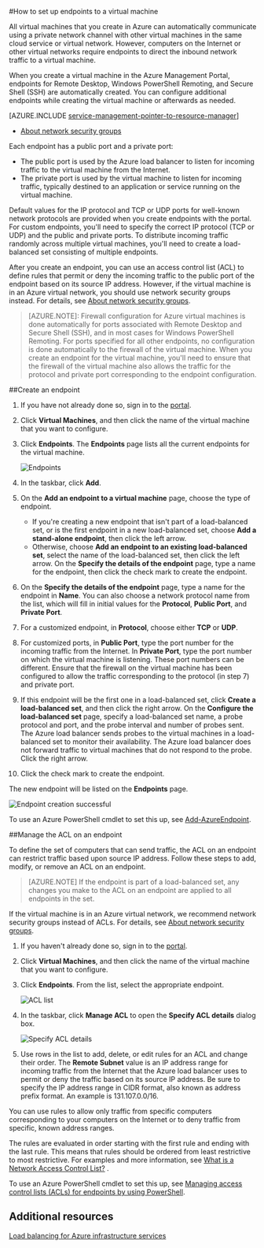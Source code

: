 <properties
	pageTitle="Set up endpoints on a virtual machine in Azure"
	description="Learn to set up endpoints in the portal to allow communication with a virtual machine in Azure."
	services="virtual-machines"
	documentationCenter=""
	authors="cynthn"
	manager="timlt"
	editor=""
	tags="azure-service-management"/>

<tags
	ms.service="virtual-machines"
	ms.date="08/28/2015"
	wacn.date=""/>

#How to set up endpoints to a virtual machine



All virtual machines that you create in Azure can automatically communicate using a private network channel with other virtual machines in the same cloud service or virtual network. However, computers on the Internet or other virtual networks require endpoints to direct the inbound network traffic to a virtual machine.

When you create a virtual machine in the Azure Management Portal, endpoints for Remote Desktop, Windows PowerShell Remoting, and Secure Shell (SSH) are automatically created. You can configure additional endpoints while creating the virtual machine or afterwards as needed.

[AZURE.INCLUDE [service-management-pointer-to-resource-manager](../includes/service-management-pointer-to-resource-manager.md)]

- [About network security groups](/documentation/articles/virtual-networks-nsg)

Each endpoint has a public port and a private port:

- The public port is used by the Azure load balancer to listen for incoming traffic to the virtual machine from the Internet.
- The private port is used by the virtual machine to listen for incoming traffic, typically destined to an application or service running on the virtual machine.

Default values for the IP protocol and TCP or UDP ports for well-known network protocols are provided when you create endpoints with the portal. For custom endpoints, you'll need to specify the correct IP protocol (TCP or UDP) and the public and private ports. To distribute incoming traffic randomly across multiple virtual machines, you'll need to create a load-balanced set consisting of multiple endpoints.

After you create an endpoint, you can use an access control list (ACL) to define rules that permit or deny the incoming traffic to the public port of the endpoint based on its source IP address. However, if the virtual machine is in an Azure virtual network, you should use network security groups instead. For details, see [About network security groups](/documentation/articles/virtual-networks-nsg).

> [AZURE.NOTE]: Firewall configuration for Azure virtual machines is done automatically for ports associated with Remote Desktop and Secure Shell (SSH), and in most cases for Windows PowerShell Remoting. For ports specified for all other endpoints, no configuration is done automatically to the firewall of the virtual machine. When you create an endpoint for the virtual machine, you'll need to ensure that the firewall of the virtual machine also allows the traffic for the protocol and private port corresponding to the endpoint configuration.

##Create an endpoint

1.	If you <!-- deleted by customization haven't --><!-- keep by customization: begin --> have not <!-- keep by customization: end --> already done so, sign in to the [portal](http://manage.windowsazure.cn/).
2.	Click **Virtual Machines**, and then click the name of the virtual machine that you want to configure.
3.	Click **Endpoints**. The **Endpoints** page lists all the current endpoints for the virtual machine.

	![Endpoints](./media/virtual-machines-set-up-endpoints/endpointswindows.png)

4.	In the taskbar, click **Add**.
5.	On the **Add an endpoint to a virtual machine** page, choose the type of endpoint.

	- If you're creating a new endpoint that isn't part of a load-balanced set, or is the first endpoint in a new load-balanced set, choose **Add a stand-alone endpoint**, then click the left arrow.
	- Otherwise, choose **Add an endpoint to an existing load-balanced set**, select the name of the load-balanced set, then click the left arrow. On the **Specify the details of the endpoint** page, type a name for the endpoint, then click the check mark to create the endpoint.

6.	On the **Specify the details of the endpoint** page, type a name for the endpoint in **Name**. You can also choose a network protocol name from the list, which will fill in initial values for the **Protocol**, **Public Port**, and **Private Port**.
7.	For a customized endpoint, in **Protocol**, choose either **TCP** or **UDP**.
8.	For customized ports, in **Public Port**, type the port number for the incoming traffic from the Internet. In **Private Port**, type the port number on which the virtual machine is listening. These port numbers can be different. Ensure that the firewall on the virtual machine has been configured to allow the traffic corresponding to the protocol (in step 7) and private port.
9.	If this endpoint will be the first one in a load-balanced set, click **Create a load-balanced set**, and then click the right arrow. On the **Configure the load-balanced set** page, specify a load-balanced set name, a probe protocol and port, and the probe interval and number of probes sent. The Azure load balancer sends probes to the virtual machines in a load-balanced set to monitor their availability. The Azure load balancer does not forward traffic to virtual machines that do not respond to the probe. Click the right arrow.
10.	Click the check mark to create the endpoint.

The new endpoint will be listed on the **Endpoints** page.

![Endpoint creation successful](./media/virtual-machines-set-up-endpoints/endpointwindowsnew.png)

To use an Azure PowerShell cmdlet to set this up, see [Add-AzureEndpoint](https://msdn.microsoft.com/zh-cn/library/azure/dn495300.aspx).

##Manage the ACL on an endpoint

To define the set of computers that can send traffic, the ACL on an endpoint can restrict traffic based upon source IP address. Follow these steps to add, modify, or remove an ACL on an endpoint.

> [AZURE.NOTE] If the endpoint is part of a load-balanced set, any changes you make to the ACL on an endpoint are applied to all endpoints in the set.

If the virtual machine is in an Azure virtual network, we recommend network security groups instead of ACLs. For details, see [About network security groups](/documentation/articles/virtual-networks-nsg).

1.	If you haven't already done so, sign in to the [portal](http://manage.windowsazure.cn/).
2.	Click **Virtual Machines**, and then click the name of the virtual machine that you want to configure.
3.	Click **Endpoints**. From the list, select the appropriate endpoint.

    ![ACL list](./media/virtual-machines-set-up-endpoints/EndpointsShowsDefaultEndpointsForVM.png)

5.	In the taskbar, click **Manage ACL** to open the **Specify ACL details** dialog box.

    ![Specify ACL details](./media/virtual-machines-set-up-endpoints/EndpointACLdetails.png)

6.	Use rows in the list to add, delete, or edit rules for an ACL and change their order. The **Remote Subnet** value is an IP address range for incoming traffic from the Internet that the Azure load balancer uses to permit or deny the traffic based on its source IP address. Be sure to specify the IP address range in CIDR format, also known as address prefix format. An example is 131.107.0.0/16.

You can use rules to allow only traffic from specific computers corresponding to your computers on the Internet or to deny traffic from specific, known address ranges.

The rules are evaluated in order starting with the first rule and ending with the last rule. This means that rules should be ordered from least restrictive to most restrictive. For examples and more information, see [What is a Network Access Control <!-- deleted by customization List?](/documentation/articles/virtual-networks-acl) --><!-- keep by customization: begin --> List?](/documentation/articles/virtual-networks-acl/) <!-- keep by customization: end -->.

To use an Azure PowerShell cmdlet to set this up, see [Managing access control lists (ACLs) for endpoints by using PowerShell](/documentation/articles/virtual-networks-acl-powershell).

## Additional resources

[Load balancing for Azure infrastructure services](/documentation/articles/virtual-machines-load-balance)
